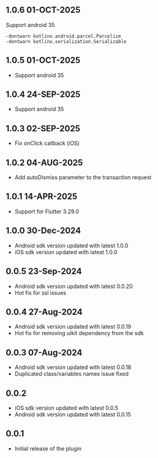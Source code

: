 ## 1.0.6 01-OCT-2025
Support android 35
```proguard
-dontwarn kotlinx.android.parcel.Parcelize
-dontwarn kotlinx.serialization.Serializable
```

## 1.0.5 01-OCT-2025

* Support android 35

## 1.0.4 24-SEP-2025

* Support android 35

## 1.0.3 02-SEP-2025

* Fix onClick callback (iOS)

## 1.0.2 04-AUG-2025

* Add autoDismiss parameter to the transaction request

## 1.0.1 14-APR-2025

* Support for Flutter 3.29.0

## 1.0.0 30-Dec-2024

* Android sdk version updated with latest 1.0.0
* iOS sdk version updated with latest 1.0.0

## 0.0.5 23-Sep-2024

* Android sdk version updated with latest 0.0.20
* Hot fix for ssl issues

## 0.0.4 27-Aug-2024

* Android sdk version updated with latest 0.0.19
* Hot fix for removing uikit dependency from the sdk

## 0.0.3 07-Aug-2024

* Android sdk version updated with latest 0.0.18
* Duplicated class/variables names issue fixed

## 0.0.2

* iOS sdk version updated with latest 0.0.5
* Android sdk version updated with latest 0.0.15

## 0.0.1

* Initial release of the plugin
